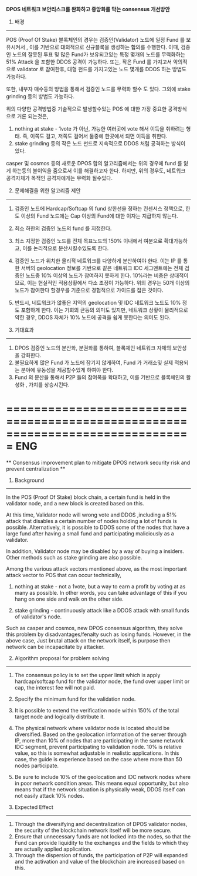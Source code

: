 **DPOS 네트워크 보안리스크를 완화하고 중앙화를 막는 consensus 개선방안**

1. 배경
-------

POS (Proof Of Stake) 블록체인의 경우는 검증인(Validator) 노드에 일정 Fund 를 보유시켜서 , 이를 기반으로 대의적으로 신규블록을 생성하는 합의를 수행한다.
이때, 검증인 노드의 잘못된 투표 및 많은 Fund가 보유되고있는 특정 몇개의 노드를 무력화하는 51% Attack 을 포함한 DDOS 공격이 가능하다.
또는, 작은 Fund 를 가지고서 악의적으로 validator 로 참여한후, 대형 펀드를 가지고있는 노드 몇개를 DDOS 하는 방법도 가능하다.

또한, 내부자 매수등의 방법을 통해서 검증인 노드를 무력화 할수 도 있다.
그외에 stake grinding 등의 방법도 가능하다.

위의 다양한 공격방법중 기술적으로 발생할수있는 POS 에 대한 가장 중요한 공격방식으로 거론 되는것은, 
1) nothing at stake  -  1vote 가 아닌, 가능한 여러곳에 vote 해서 이득을 취하려는 형태. 즉, 이쪽도 걸고, 저쪽도 걸어서 둘중에 한곳에서 되면 이득을 취한다.
2) stake grinding 등의 작은 노드 펀드로 지속적으로 DDOS 처럼 공격하는 방식이 있다.

casper 및 cosmos 등의 새로운 DPOS 합의 알고리즘에서는 위의 경우에 fund 를 잃게 하는등의 불이익을 줌으로서 이를 해결하고자 한다.
하지만, 위의 경우도, 네트워크 공격자체가 목적인 공격자에게는 무력화 될수있다.

2. 문제해결을 위한 알고리즘 제안
------------------------------

1) 검증인 노드에 Hardcap/Softcap 의 fund 상한선을 정하는 컨센서스 정책으로, 한도 이상의 Fund 노드에는 Cap 이상의 Fund에 대한 이자는 지급하지 않는다.

2) 최소 하한의 검증인 노드의 fund 를 지정한다.

3) 최소 지정한 검증인 노드를 전체 목표노드의 150% 이내에서 여분으로 확대가능하고, 이를 논리적으로 분산시킬수있도록 한다.

4) 검증인 노드가 위치한 물리적 네트워크를 다양하게 분산하여야 한다. 이는 IP 를 통한 서버의 geolocation 정보를 기반으로 같은 네트워크 IDC 세그멘트에는 전체 검증인 노드중 10% 이상의 노드가 참여하지 못하게 한다. 10%라는 비중은 상대적이므로, 이는 현실적인 적용상황에서 다소 조정이 가능하다. 위의 경우는 50개 이상의 노드가 참여한다 할경우를 기준으로 경험적으로 가이드를 잡은 것이다.

5) 반드시, 네트워크가 않좋은 지역의 geolocation 및 IDC 네트워크 노드도 10% 정도 포함하게 한다.
이는 기회의 균등의 의미도 있지만, 네트워크 상황이 물리적으로 약한 경우, DDOS 자체가 10% 노드에 공격을 쉽게 못한다는 의미도 된다.

3. 기대효과
----------

1) DPOS 검증인 노드의 분산화, 분권화를 통하여, 블록체인 네트워크 자체의 보안성을 강화한다.
2) 불필요하게 많은 Fund 가 노드에 잠기지 않게하여, Fund 가 거래소및 실제 적용되는 분야에 유동성을 제공할수있게 하여야 한다.
3) Fund 의 분산을 통해서 P2P 들의 참여폭을 확대하고, 이를 기반으로 블록체인의 활성화 , 가치를 상승시킨다.


===============================================================================
ENG
===============================================================================

** Consensus improvement plan to mitigate DPOS network security risk and prevent centralization **

1. Background
-------

In the POS (Proof Of Stake) block chain, a certain fund is held in the validator node, and a new block is created based on this.

At this time, Validator node will wrong vote and DDOS ,including a 51% attack that disables a certain number of nodes holding a lot of funds is possible.
Alternatively, it is possible to DDOS some of the nodes that have a large fund after having a small fund and participating maliciously as a validator.


In addition, Validator node may be disabled by a way of buying a insiders.
Other methods such as stake grinding are also possible.

Among the various attack vectors mentioned above, as the most important attack vector to POS that can occur technically,

1) nothing at stake - not a 1vote, but a way to earn a profit by voting at as many as possible. In other words, you can take advantage of this if you hang on one side and walk on the other side.

2) stake grinding - continuously attack like a DDOS attack with small funds of validator's node.

Such as casper and cosmos, new DPOS consensus algorithm, they solve this problem by disadvantages/fenalty such as losing funds.
However, in the above case, Just brutal attack on the network itself, is purpose then network can be incapacitate by attacker.

2. Algorithm proposal for problem solving
-------------------------------------------

1) The consensus policy is to set the upper limit which is apply hardcap/softcap fund for the validator node, the fund over upper limit or cap, the interest fee will not paid. 

2) Specify the minimum fund for the validation node.

3) It is possible to extend the verification node within 150% of the total target node and logically distribute it.

4) The physical network where validator node is located should be diversified. Based on the geolocation information of the server through IP, more than 10% of nodes that are participating in the same network IDC segment, prevent participating to validation node. 10% is relative value, so this is somewhat adjustable in realistic applications. In this case, the guide is experience based on the case where more than 50 nodes participate.

5) Be sure to include 10% of the geolocation and IDC network nodes where in poor network condition areas.
This means equal opportunity, but also means that if the network situation is physically weak, DDOS itself can not easily attack 10% nodes.

3. Expected Effect
----------

1) Through the diversifying and decentralization of DPOS validator nodes, the security of the blockchain network itself will be more secure.
2) Ensure that unnecessary funds are not locked into the nodes, so that the Fund can provide liquidity to the exchanges and the fields to which they are actually applied application.
3) Through the dispersion of funds, the participation of P2P will expanded and the activation and value of the blockchain are increased based on this.